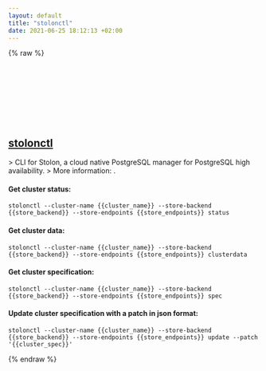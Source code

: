 ```yaml
---
layout: default
title: "stolonctl"
date: 2021-06-25 18:12:13 +02:00
---
```

{% raw %}
<h2 id="stolonctl">
  <a href="/en/common/stolonctl.html">stolonctl</a> <a href="#stolonctl"><svg class="icon">
    <use href="/assets/images/unicode_sprite.svg#link" />
  </svg></a>
</h2>
> CLI for Stolon, a cloud native PostgreSQL manager for PostgreSQL high availability.
> More information: <https://github.com/sorintlab/stolon>.

#### Get cluster status:
```shell
stolonctl --cluster-name {{cluster_name}} --store-backend {{store_backend}} --store-endpoints {{store_endpoints}} status
```
#### Get cluster data:
```shell
stolonctl --cluster-name {{cluster_name}} --store-backend {{store_backend}} --store-endpoints {{store_endpoints}} clusterdata
```
#### Get cluster specification:
```shell
stolonctl --cluster-name {{cluster_name}} --store-backend {{store_backend}} --store-endpoints {{store_endpoints}} spec
```
#### Update cluster specification with a patch in json format:
```shell
stolonctl --cluster-name {{cluster_name}} --store-backend {{store_backend}} --store-endpoints {{store_endpoints}} update --patch '{{cluster_spec}}'
```
{% endraw %}